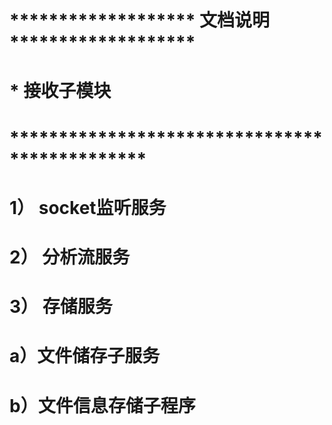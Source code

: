# ******************* 文档说明 *******************
# *                  接收子模块                         
# **********************************************

# 1） socket监听服务
# 2） 分析流服务
# 3） 存储服务
#        a）文件储存子服务
#        b）文件信息存储子程序
#